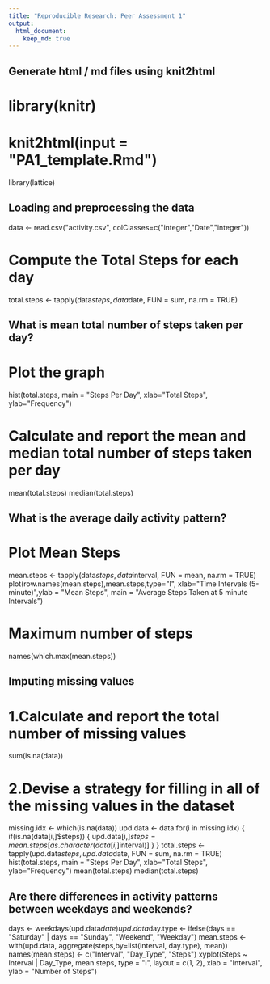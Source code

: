 ```yaml
---
title: "Reproducible Research: Peer Assessment 1"
output: 
  html_document:
    keep_md: true
---
```

## Generate html / md files using knit2html
# library(knitr)
# knit2html(input = "PA1_template.Rmd")

library(lattice)

## Loading and preprocessing the data
data <- read.csv("activity.csv", colClasses=c("integer","Date","integer"))
# Compute the Total Steps for each day
total.steps <- tapply(data$steps, data$date, FUN = sum, na.rm = TRUE)

## What is mean total number of steps taken per day?
# Plot the graph
hist(total.steps, main = "Steps Per Day", xlab="Total Steps", ylab="Frequency")
# Calculate and report the mean and median total number of steps taken per day
mean(total.steps)
median(total.steps)

## What is the average daily activity pattern?
# Plot Mean Steps
mean.steps <- tapply(data$steps, data$interval, FUN = mean, na.rm = TRUE)
plot(row.names(mean.steps),mean.steps,type="l", xlab="Time Intervals (5-minute)",ylab = "Mean Steps", main = "Average Steps Taken at 5 minute Intervals")
# Maximum number of steps
names(which.max(mean.steps))

## Imputing missing values
# 1.Calculate and report the total number of missing values 
sum(is.na(data))
# 2.Devise a strategy for filling in all of the missing values in the dataset
missing.idx <- which(is.na(data))
upd.data <- data
for(i in missing.idx) {
  if(is.na(data[i,]$steps)) {
 		upd.data[i,]$steps = mean.steps[as.character(data[i,]$interval)]
	}
}
total.steps <- tapply(upd.data$steps, upd.data$date, FUN = sum, na.rm = TRUE)
hist(total.steps, main = "Steps Per Day", xlab="Total Steps", ylab="Frequency")
mean(total.steps)
median(total.steps)

## Are there differences in activity patterns between weekdays and weekends?
days <- weekdays(upd.data$date)
upd.data$day.type <- ifelse(days == "Saturday" | days == "Sunday", "Weekend", "Weekday")
mean.steps <- with(upd.data, aggregate(steps,by=list(interval, day.type), mean))
names(mean.steps) <- c("Interval", "Day_Type", "Steps")
xyplot(Steps ~ Interval | Day_Type, mean.steps, type = "l", layout = c(1, 2), xlab = "Interval", ylab = "Number of Steps")
